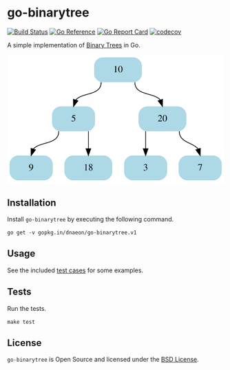 # go-binarytree

[![Build Status](https://github.com/dnaeon/go-binarytree/actions/workflows/test.yaml/badge.svg)](https://github.com/dnaeon/go-binarytree/actions/workflows/test.yaml/badge.svg)
[![Go Reference](https://pkg.go.dev/badge/gopkg.in/dnaeon/go-binarytree.v1.svg)](https://pkg.go.dev/gopkg.in/dnaeon/go-binarytree.v1)
[![Go Report Card](https://goreportcard.com/badge/gopkg.in/dnaeon/go-binarytree.v1)](https://goreportcard.com/report/gopkg.in/dnaeon/go-binarytree.v1)
[![codecov](https://codecov.io/gh/dnaeon/go-binarytree/branch/v1/graph/badge.svg)](https://codecov.io/gh/dnaeon/go-binarytree)

A simple implementation of [Binary Trees](https://en.wikipedia.org/wiki/Binary_tree) in Go.

![Example Binary Tree](./images/binarytree.svg)

## Installation

Install `go-binarytree` by executing the following command.

``` shell
go get -v gopkg.in/dnaeon/go-binarytree.v1
```

## Usage

See the included [test cases](./binarytree_test.go) for some examples.

## Tests

Run the tests.

``` shell
make test
```

## License

`go-binarytree` is Open Source and licensed under the [BSD
License](http://opensource.org/licenses/BSD-2-Clause).
